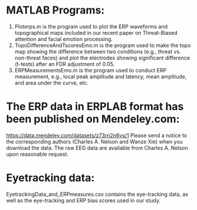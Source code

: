 # MATLAB Programs:
1. Ploterps.m is the program used to plot the ERP waveforms and topographical maps included in our recent paper on Threat-Biased attention and facial emotion processing. 
2. TopoDifferenceAndTscoresEmo.m is the program used to make the topo map showing the difference between two conditions (e.g., threat vs. non-threat faces) and plot the electrodes showing significant difference (t-tests) after an FDR adjustment of 0.05.
3. ERPMeasurementsEmo.m is the program used to conduct ERP measurement, e.g., local peak amplitude and latency, mean ampltiude, and area under the curve, etc.

# The ERP data in ERPLAB format has been published on Mendeley.com:  
https://data.mendeley.com/datasets/z73rn2n6vs/1
Please send a notice to the corresponding authors (Charles A. Nelson and Wanze Xie) when you download the data. 
The raw EEG data are available from Charles A. Nelson upon reasonable request. 

# Eyetracking data:
EyetrackingData_and_ERPmeasures.csv contains the eye-tracking data, as well as the eye-tracking and ERP bias scores used in our study.
